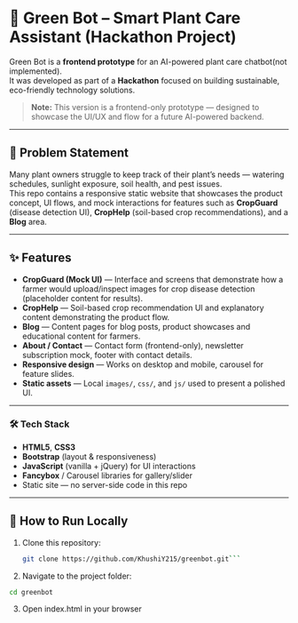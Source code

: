 # 🌱 Green Bot – Smart Plant Care Assistant (Hackathon Project)

Green Bot is a **frontend prototype** for an AI-powered plant care chatbot(not implemented).  
It was developed as part of a **Hackathon** focused on building sustainable, eco-friendly technology solutions.

> **Note:** This version is a frontend-only prototype — designed to showcase the UI/UX and flow for a future AI-powered backend.

---

## 🎯 Problem Statement
Many plant owners struggle to keep track of their plant’s needs — watering schedules, sunlight exposure, soil health, and pest issues.  
This repo contains a responsive static website that showcases the product concept, UI flows, and mock interactions for features such as **CropGuard** (disease detection UI), **CropHelp** (soil-based crop recommendations), and a **Blog** area.


---

## ✨ Features

- **CropGuard (Mock UI)** — Interface and screens that demonstrate how a farmer would upload/inspect images for crop disease detection (placeholder content for results).
- **CropHelp** — Soil-based crop recommendation UI and explanatory content demonstrating the product flow.
- **Blog** — Content pages for blog posts, product showcases and educational content for farmers.
- **About / Contact** — Contact form (frontend-only), newsletter subscription mock, footer with contact details.
- **Responsive design** — Works on desktop and mobile, carousel for feature slides.
- **Static assets** — Local `images/`, `css/`, and `js/` used to present a polished UI.

---

### 🛠 Tech Stack
- **HTML5**, **CSS3**  
- **Bootstrap** (layout & responsiveness)  
- **JavaScript** (vanilla + jQuery) for UI interactions  
- **Fancybox** / Carousel libraries for gallery/slider  
- Static site — no server-side code in this repo


---

## 🚀 How to Run Locally
1. Clone this repository:
   ```bash
   git clone https://github.com/KhushiY215/greenbot.git```
2. Navigate to the project folder:

```bash
cd greenbot
 ``` 
3. Open index.html in your browser
